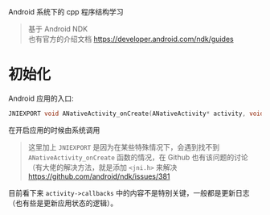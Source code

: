 Android 系统下的 cpp 程序结构学习

> 基于 Android NDK<br> 也有官方的介绍文档 https://developer.android.com/ndk/guides

# 初始化

Android 应用的入口:  
```cpp
JNIEXPORT void ANativeActivity_onCreate(ANativeActivity* activity, void* saveState, size_t saveStateSize)
```

在开启应用的时候由系统调用

> 这里加上 `JNIEXPORT` 是因为在某些特殊情况下，会遇到找不到 `ANativeActivity_onCreate` 函数的情况，在 Github 也有该问题的讨论（有大佬的解决方法，就是添加 `<jni.h>` 来解决<br>https://github.com/android/ndk/issues/381

目前看下来 `activity->callbacks` 中的内容不是特别关键，一般都是更新日志（也有些是更新应用状态的逻辑）。


